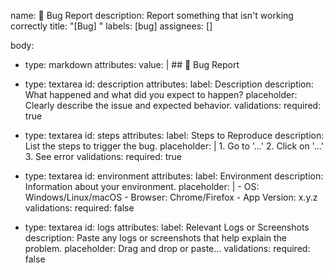 name: 🐛 Bug Report
description: Report something that isn't working correctly
title: "[Bug] "
labels: [bug]
assignees: []

body:
  - type: markdown
    attributes:
      value: |
        ## 🐛 Bug Report

  - type: textarea
    id: description
    attributes:
      label: Description
      description: What happened and what did you expect to happen?
      placeholder: Clearly describe the issue and expected behavior.
    validations:
      required: true

  - type: textarea
    id: steps
    attributes:
      label: Steps to Reproduce
      description: List the steps to trigger the bug.
      placeholder: |
        1. Go to '...'
        2. Click on '...'
        3. See error
    validations:
      required: true

  - type: textarea
    id: environment
    attributes:
      label: Environment
      description: Information about your environment.
      placeholder: |
        - OS: Windows/Linux/macOS
        - Browser: Chrome/Firefox
        - App Version: x.y.z
    validations:
      required: false

  - type: textarea
    id: logs
    attributes:
      label: Relevant Logs or Screenshots
      description: Paste any logs or screenshots that help explain the problem.
      placeholder: Drag and drop or paste...
    validations:
      required: false

